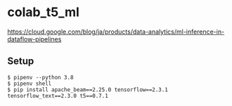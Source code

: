 # colab_t5_ml
https://cloud.google.com/blog/ja/products/data-analytics/ml-inference-in-dataflow-pipelines

## Setup
```
$ pipenv --python 3.8
$ pipenv shell
$ pip install apache_beam==2.25.0 tensorflow==2.3.1 tensorflow_text==2.3.0 t5==0.7.1
```
